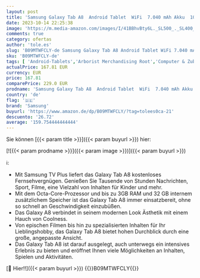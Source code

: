 ```yaml
---
layout: post
title: 'Samsung Galaxy Tab A8  Android Tablet  WiFi  7.040 mAh Akku  10 5 Zoll TFT Display  vier Lautsprecher  32 GB/3 GB RAM  Tablet in Grau'
date: 2023-10-14 22:25:38
image: 'https://m.media-amazon.com/images/I/41BBhvBty6L._SL500_._SL400_.jpg'
comments: true
category: ofertas
author: 'tole.es'
slug: 'B09MTWFCLY-de Samsung Galaxy Tab A8 Android Tablet WiFi 7.040 mAh Akku...'
sku: 'B09MTWFCLY-de'
tags: [ 'Android-Tablets','Arborist Merchandising Root','Computer & Zubehör','PC','Self Service','Special Features Stores','Tablet-PCs','a4cbee59-f823-40fe-831a-7de64f655f6f_0','a4cbee59-f823-40fe-831a-7de64f655f6f_6301','a4cbee59-f823-40fe-831a-7de64f655f6f_7401','samsung','🇩🇪', ]
actualPrice: 167.81 EUR
currency: EUR
price: 167.81
comparePrice: 229.0 EUR
prodname: 'Samsung Galaxy Tab A8  Android Tablet  WiFi  7.040 mAh Akku  10 5 Zoll TFT Display  vier Lautsprecher  32 GB/3 GB RAM  Tablet in Grau'
country: 'de'
flag: '🇩🇪'
brand: 'Samsung'
buyurl: 'https://www.amazon.de/dp/B09MTWFCLY/?tag=tolees0ca-21'
descuento: '26.72'
average: '159.754444444444'
---
```


Sie können [{{< param title >}}]({{< param buyurl >}}) hier:

[![{{< param prodname >}}]({{< param image >}})]({{< param buyurl >}})

ℹ️:

- Mit Samsung TV Plus liefert das Galaxy Tab A8 kostenloses Fernsehvergnügen. Genießen Sie Tausende von Stunden Nachrichten, Sport, Filme, eine Vielzahl von Inhalten für Kinder und mehr.
- Mit dem Octa-Core-Prozessor und bis zu 3GB RAM und 32 GB internem zusätzlichem Speicher ist das Galaxy Tab A8 immer einsatzbereit, ohne so schnell an Geschwindigkeit einzubüßen.
- Das Galaxy A8 verbindet in seinem modernen Look Ästhetik mit einem Hauch von Coolness.
- Von epischen Filmen bis hin zu spezialisierten Inhalten für Ihr Lieblingshobby, das Galaxy Tab A8 bietet hohen Durchblick durch eine große, angepasste Ansicht.
- Das Galaxy Tab A8 ist darauf ausgelegt, auch unterwegs ein intensives Erlebnis zu bieten und eröffnet Ihnen viele Möglichkeiten an Inhalten, Spielen und Aktivitäten.

[🛒 Hier!!]({{< param buyurl >}})
{{<world>}}B09MTWFCLY{{</world>}}
